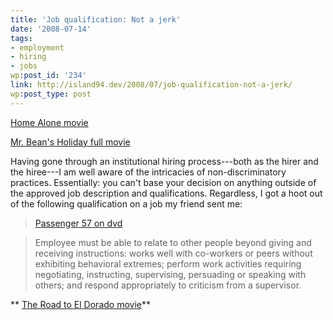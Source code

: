 ```yaml
---
title: 'Job qualification: Not a jerk'
date: '2008-07-14'
tags:
- employment
- hiring
- jobs
wp:post_id: '234'
link: http://island94.dev/2008/07/job-qualification-not-a-jerk/
wp:post_type: post
---
```




[Home Alone movie](http://www.womeningreen.org/?home_alone)

[Mr. Bean's Holiday full movie](http://www.centralbasin.org/blog/?mr_bean_s_holiday)

Having gone through an institutional hiring process---both as the hirer and the hiree---I am well aware of the intricacies of non-discriminatory practices. Essentially: you can't base your decision on anything outside of the approved job description and qualifications. Regardless, I got a hoot out of the following qualification on a job my friend sent me:

>

>

> [Passenger 57 on dvd](http://utero.pe/?passenger_57)

> Employee must be able to relate to other people beyond giving and receiving instructions: works well with co-workers or peers without exhibiting behavioral extremes; perform work activities requiring negotiating, instructing, supervising, persuading or speaking with others; and respond appropriately to criticism from a supervisor.

** [The Road to El Dorado movie](http://utero.pe/?the_road_to_el_dorado)**